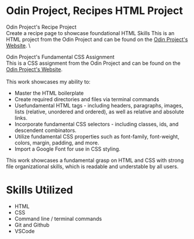 # Odin Project, Recipes HTML Project

Odin Project's Recipe Project \
Create a recipe page to showcase foundational HTML Skills
This is an HTML project from the Odin Project and can be found on the [Odin Project's Website](https://www.theodinproject.com/lessons/foundations-recipes). \

Odin Project's Fundamental CSS Assignment \
This is a CSS assignment from the Odin Project and can be found on the [Odin Project's Website](https://www.theodinproject.com/lessons/foundations-css-foundations). \
\
This work showcases my ability to:

- Master the HTML boilerplate
- Create required directories and files via terminal commands
- Usefundamental HTML tags - including headers, paragraphs, images, lists (relative, unordered and ordered), as well as relative and absolute links.
- Incorporate fundamental CSS selectors - including classes, ids, and descendent combinators.
- Utilize fundamental CSS properties such as font-family, font-weight, colors, margin, padding, and more.
- Import a Google Font for use in CSS styling.

This work showcases a fundamental grasp on HTML and CSS with strong file organizational skills, which is readable and understable by all users.

# Skills Utilized

- HTML
- CSS
- Command line / terminal commands
- Git and Github
- VSCode
